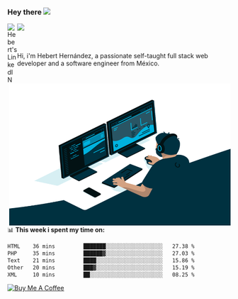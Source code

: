 ### Hey there <img src="https://media.giphy.com/media/hvRJCLFzcasrR4ia7z/giphy.gif" width="25px">
<a href="https://www.linkedin.com/in/evertcode/" target="_blank">
  <img align="left" alt="Hebert's LinkedIN" width="22px" src="https://raw.githubusercontent.com/peterthehan/peterthehan/master/assets/linkedin.svg" />
</a>

![](https://visitor-badge.glitch.me/badge?page_id=evertcode.evertcode)

<br />

Hi, i'm Hebert Hernández, a passionate self-taught full stack web developer and a software engineer from México.

<img align="right" alt="GIF" src="https://github.com/evertcode/evertcode/blob/master/code.gif?raw=true" width="500" height="320" />

📊 **This week i spent my time on:**

<!--START_SECTION:waka-->
```text
HTML    36 mins         ███████░░░░░░░░░░░░░░░░░░   27.38 % 
PHP     35 mins         ██████▓░░░░░░░░░░░░░░░░░░   27.03 % 
Text    21 mins         ████░░░░░░░░░░░░░░░░░░░░░   15.86 % 
Other   20 mins         ███▓░░░░░░░░░░░░░░░░░░░░░   15.19 % 
XML     10 mins         ██░░░░░░░░░░░░░░░░░░░░░░░   08.25 % 
```
<!--END_SECTION:waka-->

<a href="https://www.buymeacoffee.com/evertcode" target="_blank"><img src="https://cdn.buymeacoffee.com/buttons/v2/default-red.png" alt="Buy Me A Coffee" width="150" ></a>

